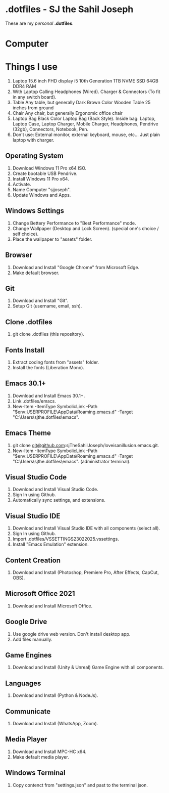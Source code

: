 
# .dotfiles - SJ the Sahil Joseph
These are my *personal* __.dotfiles__.

# Computer

# Things I use
  1. Laptop
     15.6 inch FHD display
     i5 10th Generation
     1TB NVME SSD
     64GB DDR4 RAM
  2. With Laptop
     Calling Headphones (Wired).
     Charger & Connectors (To fit in any switch board).
  3. Table
     Any table, but generally
     Dark Brown Color Wooden Table
     25 inches from ground
  4. Chair
     Any chair, but generally
     Ergonomic office chair
  5. Laptop Bag
     Black Color Laptop Bag (Back Style).
     Inside bag:
            Laptop, Laptop Case, Laptop Charger, Mobile Charger, Headphones, Pendrive (32gb), Connectors, Notebook, Pen.
  6. Don't use:
     External monitor, external keyboard, mouse, etc... Just plain laptop with charger.


## Operating System
   1. Download Windows 11 Pro x64 ISO.
   2. Create bootable USB Pendrive.
   3. Install Windows 11 Pro x64.
   4. Activate.
   5. Name Computer "sjjoseph".
   6. Update Windows and Apps.

## Windows Settings
   1. Change Bettery Performance to "Best Performance" mode.
   2. Change Wallpaper (Desktop and Lock Screen). (special one's choice / self choice).
   3. Place the wallpaper to "assets" folder.

## Browser
   1. Download and Install "Google Chrome" from Microsoft Edge.
   2. Make default browser.

## Git
   1. Download and Install "Git".
   2. Setup Git (username, email, ssh).

## Clone .dotfiles
   1. git clone .dotfiles (this repository).

## Fonts Install
   1. Extract coding fonts from "assets" folder.
   2. Install the fonts (Liberation Mono).

## Emacs 30.1+
   1. Download and Install Emacs 30.1+.
   2. Link .dotfiles/emacs.
   3. New-Item -ItemType SymbolicLink -Path "$env:USERPROFILE\AppData\Roaming\.emacs.d" -Target "C:\Users\sjthe\.dotfiles\emacs".

## Emacs Theme
   1. git clone git@github.com:sjTheSahilJoseph/loveisanillusion.emacs.git.
   2. New-Item -ItemType SymbolicLink -Path "$env:USERPROFILE\AppData\Roaming\.emacs.d" -Target "C:\Users\sjthe\.dotfiles\emacs". (administrator terminal).

## Visual Studio Code
   1. Download and Install Visual Studio Code.
   2. Sign In using Github.
   3. Automatically sync settings, and extensions.

## Visual Studio IDE
   1. Download and Install Visual Studio IDE with all components (select all).
   2. Sign In using Github.
   3. Import .dotfiles/VSSETTINGS23022025.vssettings.
   4. Install "Emacs Emulation" extension.

## Content Creation
   1. Download and Install (Photoshop, Premiere Pro, After Effects, CapCut, OBS).

## Microsoft Office 2021
   1. Download and Install Microsoft Office.

## Google Drive
   1. Use google drive web version. Don't install desktop app.
   2. Add files manually.

## Game Engines
   1. Download and Install (Unity & Unreal) Game Engine with all components.

## Languages
   1. Download and Install (Python & NodeJs).

## Communicate
   1. Download and Install (WhatsApp, Zoom).

## Media Player
   1. Download and Install MPC-HC x64.
   2. Make default media player.

## Windows Terminal
   1. Copy contenct from "settings.json" and past to the terminal json.






